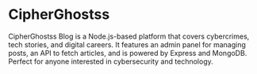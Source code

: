 # CipherGhostss
CipherGhostss Blog is a Node.js-based platform that covers cybercrimes, tech stories, and digital careers. It features an admin panel for managing posts, an API to fetch articles, and is powered by Express and MongoDB. Perfect for anyone interested in cybersecurity and technology.
